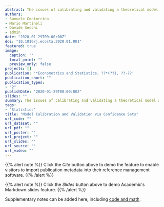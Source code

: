 ```yaml
---
abstract: The issues of calibrating and validating a theoretical model are considered, when it is required to select the parameters that better approximate the data among a finite number of alternatives. Based on a user-defined loss function, Model Confidence Sets are proposed as a tool to restrict the number of plausible alternatives, and measure the uncertainty associated to the preferred model. Furthermore, an asymptotically exact logarithmic approximation of the probability of choosing a model via a multivariate rate function is suggested. A simple numerical procedure is outlined for the computation of the latter and it is shown that the procedure yields results consistent with Model Confidence Sets. The illustration and implementation of the proposed approach is showcased in a model of inquisitiveness in ad hoc teams, relevant for bounded rationality and organizational research.
authors:
- Samuele Centorrino
- Mario Martinoli
- Davide Secchi
- admin
date: "2020-01-29T00:00:00Z"
doi: "10.1016/j.ecosta.2020.01.001"
featured: true
image:
  caption: ''
  focal_point: ""
  preview_only: false
projects: []
publication: '*Econometrics and Statistics, ??*(??), ??-??'
publication_short: ""
publication_types:
- "2"
publishDate: "2020-01-29T00:00:00Z"
slides: ""
summary: The issues of calibrating and validating a theoretical model are considered, when it is required to select the parameters that better approximate the data among a finite number of alternatives. Based on a user-defined loss function, Model Confidence Sets are proposed as a tool to restrict the number of plausible alternatives, and measure the uncertainty associated to the preferred model. Furthermore, an asymptotically exact logarithmic approximation of the probability of choosing a model via a multivariate rate function is suggested. A simple numerical procedure is outlined for the computation of the latter and it is shown that the procedure yields results consistent with Model Confidence Sets. The illustration and implementation of the proposed approach is showcased in a model of inquisitiveness in ad hoc teams, relevant for bounded rationality and organizational research.
tags:
- "Statistics"
title: "Model Calibration and Validation via Confidence Sets"
url_code: ""
url_dataset: ""
url_pdf: ""
url_poster: ""
url_project: ""
url_slides: ""
url_source: ""
url_video: ""
---
```


{{% alert note %}}
Click the *Cite* button above to demo the feature to enable visitors to import publication metadata into their reference management software.
{{% /alert %}}

{{% alert note %}}
Click the *Slides* button above to demo Academic's Markdown slides feature.
{{% /alert %}}

Supplementary notes can be added here, including [code and math](https://sourcethemes.com/academic/docs/writing-markdown-latex/).
